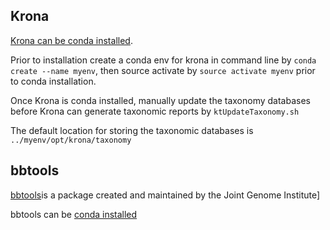 ## Krona

[Krona can be conda installed](https://anaconda.org/bioconda/krona ).

Prior to installation create a conda env for krona in command line by `conda create --name myenv`, then source activate by `source activate myenv` prior to conda installation.

Once Krona is conda installed, manually update the taxonomy databases before Krona can generate taxonomic reports by `ktUpdateTaxonomy.sh`

The default location for storing the taxonomic databases is `../myenv/opt/krona/taxonomy`

## bbtools

[bbtools](https://jgi.doe.gov/data-and-tools/bbtools/)is a package created and maintained by the Joint Genome Institute]

bbtools can be [conda installed](https://anaconda.org/agbiome/bbtools)

